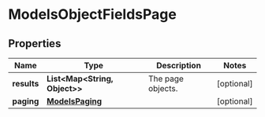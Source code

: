

# ModelsObjectFieldsPage


## Properties

| Name | Type | Description | Notes |
|------------ | ------------- | ------------- | -------------|
|**results** | **List&lt;Map&lt;String, Object&gt;&gt;** | The page objects. |  [optional] |
|**paging** | [**ModelsPaging**](ModelsPaging.md) |  |  [optional] |



